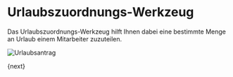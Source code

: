 <!-- add-breadcrumbs -->
# Urlaubszuordnungs-Werkzeug


Das Urlaubszuordnungs-Werkzeug hilft Ihnen dabei eine bestimmte Menge an Urlaub einem Mitarbeiter zuzuteilen.

<img class="screenshot" alt="Urlaubsantrag" src="{{docs_base_url}}/v13/assets/img/human-resources/leave-application.png">

{next}
